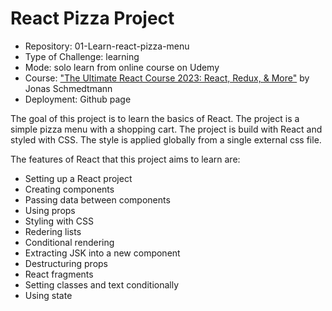 # React Pizza Project

- Repository: 01-Learn-react-pizza-menu
- Type of Challenge: learning
- Mode: solo learn from online course on Udemy
- Course: ["The Ultimate React Course 2023: React, Redux, & More"](https://www.udemy.com/share/108PTK3@svd7LSKS9ey6F-mAoiPwPf0maT7NoRyTUO4HqpNWgU6hsdF-ESPRYJMbg9njS0DY-g==/) by Jonas Schmedtmann
- Deployment: Github page

The goal of this project is to learn the basics of React. The project is a simple pizza menu with a shopping cart. The project is build with React and styled with CSS. The style is applied globally from a single external css file.

The features of React that this project aims to learn are:

- Setting up a React project
- Creating components
- Passing data between components
- Using props
- Styling with CSS
- Redering lists
- Conditional rendering
- Extracting JSK into a new component
- Destructuring props
- React fragments
- Setting classes and text conditionally
- Using state
